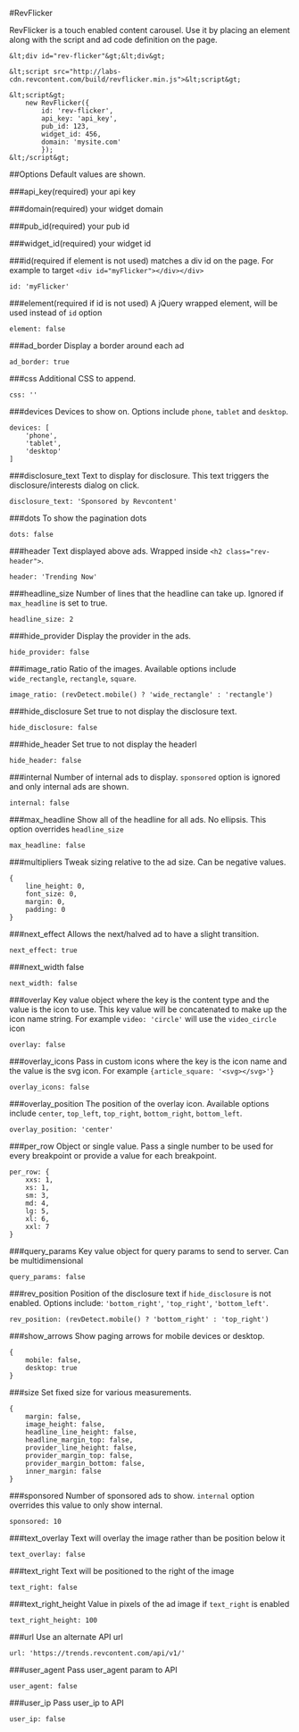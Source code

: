 #RevFlicker

RevFlicker is a touch enabled content carousel. Use it by placing an element along with the script and ad code definition on the page.

```
&lt;div id="rev-flicker"&gt;&lt;div&gt;

&lt;script src="http://labs-cdn.revcontent.com/build/revflicker.min.js">&lt;script&gt;

&lt;script&gt;
    new RevFlicker({
        id: 'rev-flicker',
        api_key: 'api_key',
        pub_id: 123,
        widget_id: 456,
        domain: 'mysite.com'
        });
&lt;/script&gt;
```

##Options
Default values are shown.

###api_key(required)
your api key

###domain(required)
your widget domain

###pub_id(required)
your pub id

###widget_id(required)
your widget id

###id(required if element is not used)
matches a div id on the page. For example to target ```<div id="myFlicker"></div></div>```
```
id: 'myFlicker'
```

###element(required if id is not used)
A jQuery wrapped element, will be used instead of ```id``` option
```
element: false
```

###ad_border
Display a border around each ad
```
ad_border: true
```

###css
Additional CSS to append.
```
css: ''
```


###devices
Devices to show on. Options include ```phone```, ```tablet``` and ```desktop```.
```
devices: [
    'phone', 
    'tablet', 
    'desktop'
]
```

###disclosure_text
Text to display for disclosure. This text triggers the disclosure/interests dialog on click.
```
disclosure_text: 'Sponsored by Revcontent'
```

###dots
To show the pagination dots
```
dots: false
```

###header
Text displayed above ads. Wrapped inside ```<h2 class="rev-header">```.
```
header: 'Trending Now'
```

###headline_size
Number of lines that the headline can take up. Ignored if ```max_headline``` is set to true.
```
headline_size: 2
```

###hide_provider
Display the provider in the ads.
```
hide_provider: false
```

###image_ratio
Ratio of the images. Available options include ```wide_rectangle```, ```rectangle```, ```square```.
```
image_ratio: (revDetect.mobile() ? 'wide_rectangle' : 'rectangle')
```

###hide_disclosure
Set true to not display the disclosure text.
```
hide_disclosure: false
```

###hide_header
Set true to not display the headerl
```
hide_header: false
```

###internal
Number of internal ads to display. ```sponsored``` option is ignored and only internal ads are shown.
```
internal: false
```

###max_headline
Show all of the headline for all ads. No ellipsis. This option overrides ```headline_size```
```
max_headline: false
```

###multipliers
Tweak sizing relative to the ad size. Can be negative values.
```
{
    line_height: 0,
    font_size: 0,
    margin: 0,
    padding: 0
}
```

###next_effect
Allows the next/halved ad to have a slight transition.
```
next_effect: true
```

###next_width
false
```
next_width: false
```

###overlay
Key value object where the key is the content type and the value is the icon to use. This key value will be concatenated to make up the icon name string. For example ```video: 'circle'``` will use the ```video_circle``` icon
```
overlay: false
```

###overlay_icons
Pass in custom icons where the key is the icon name and the value is the svg icon. For example ```{article_square: '<svg></svg>'}```
```
overlay_icons: false
```

###overlay_position
The position of the overlay icon. Available options include ```center```, ```top_left```, ```top_right```, ```bottom_right```, ```bottom_left```.
```
overlay_position: 'center'
```

###per_row
Object or single value. Pass a single number to be used for every breakpoint or provide a value for each breakpoint.
```
per_row: {
    xxs: 1,
    xs: 1,
    sm: 3,
    md: 4,
    lg: 5,
    xl: 6,
    xxl: 7
}
```

###query_params
Key value object for query params to send to server. Can be multidimensional
```
query_params: false
```

###rev_position
Position of the disclosure text if ```hide_disclosure``` is not enabled. Options include: ```'bottom_right'```, ```'top_right'```, ```'bottom_left'```.
```
rev_position: (revDetect.mobile() ? 'bottom_right' : 'top_right')
```

###show_arrows
Show paging arrows for mobile devices or desktop.
```
{
    mobile: false,
    desktop: true
}
```

###size
Set fixed size for various measurements.
```
{
    margin: false,
    image_height: false,
    headline_line_height: false,
    headline_margin_top: false,
    provider_line_height: false,
    provider_margin_top: false,
    provider_margin_bottom: false,
    inner_margin: false
}
```

###sponsored
Number of sponsored ads to show. ```internal``` option overrides this value to only show internal.
```
sponsored: 10
```

###text_overlay
Text will overlay the image rather than be position below it
```
text_overlay: false
```

###text_right
Text will be positioned to the right of the image
```
text_right: false
```

###text\_right\_height
Value in pixels of the ad image if ```text_right``` is enabled
```
text_right_height: 100
```

###url
Use an alternate API url
```
url: 'https://trends.revcontent.com/api/v1/'
```

###user_agent
Pass user_agent param to API
```
user_agent: false
```

###user_ip
Pass user_ip to API
```
user_ip: false
```